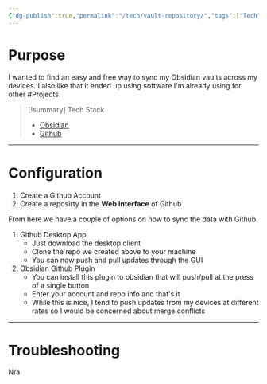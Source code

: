 ```yaml
---
{"dg-publish":true,"permalink":"/tech/vault-repository/","tags":["Tech"],"created":"2925-07-17","updated":"2025-07-21T22:42:05.489-04:00"}
---
```


# Purpose
I wanted to find an easy and free way to sync my Obsidian vaults across my devices. I also like that it ended up using software I'm already using for other #Projects. 

> [!summary] Tech Stack
> - [Obsidian](https://obsidian.md/)
> - [Github](https://github.com/)

---
# Configuration
1. Create a Github Account
2. Create a reposirty in the **Web Interface** of Github

From here we have a couple of options on how to sync the data with Github. 
1. Github Desktop App
	- Just download the desktop client
	- Clone the repo we created above to your machine
	- You can now push and pull updates through the GUI
2. Obsidian Github Plugin
	- You can install this plugin to obsidian that will push/pull at the press of a single button
	- Enter your account and repo info and that's it
	- While this is nice, I tend to push updates from my devices at different rates so I would be concerned about merge conflicts

---
# Troubleshooting
N/a